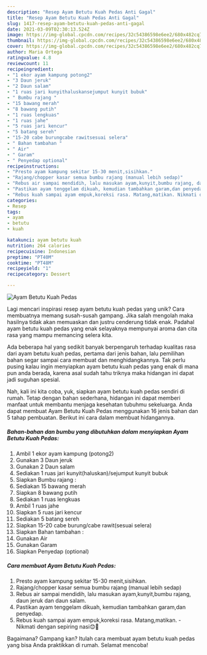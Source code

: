 ```yaml
---
description: "Resep Ayam Betutu Kuah Pedas Anti Gagal"
title: "Resep Ayam Betutu Kuah Pedas Anti Gagal"
slug: 1417-resep-ayam-betutu-kuah-pedas-anti-gagal
date: 2021-03-09T02:30:13.524Z
image: https://img-global.cpcdn.com/recipes/32c54386598e6ee2/680x482cq70/ayam-betutu-kuah-pedas-foto-resep-utama.jpg
thumbnail: https://img-global.cpcdn.com/recipes/32c54386598e6ee2/680x482cq70/ayam-betutu-kuah-pedas-foto-resep-utama.jpg
cover: https://img-global.cpcdn.com/recipes/32c54386598e6ee2/680x482cq70/ayam-betutu-kuah-pedas-foto-resep-utama.jpg
author: Maria Ortega
ratingvalue: 4.8
reviewcount: 11
recipeingredient:
- "1 ekor ayam kampung potong2"
- "3 Daun jeruk"
- "2 Daun salam"
- "1 ruas jari kunyithaluskansejumput kunyit bubuk"
- " Bumbu rajang "
- "15 bawang merah"
- "8 bawang putih"
- "1 ruas lengkuas"
- "1 ruas jahe"
- "5 ruas jari kencur"
- "5 batang sereh"
- "15-20 cabe burungcabe rawitsesuai selera"
- " Bahan tambahan "
- " Air"
- " Garam"
- " Penyedap optional"
recipeinstructions:
- "Presto ayam kampung sekitar 15-30 menit,sisihkan."
- "Rajang/chopper kasar semua bumbu rajang (manual lebih sedap)"
- "Rebus air sampai mendidih, lalu masukan ayam,kunyit,bumbu rajang, daun jeruk dan daun salam."
- "Pastikan ayam tenggelam dikuah, kemudian tambahkan garam,dan penyedap."
- "Rebus kuah sampai ayam empuk,koreksi rasa. Matang,matikan. Nikmati dengan sepiring nasi😊🤤"
categories:
- Resep
tags:
- ayam
- betutu
- kuah

katakunci: ayam betutu kuah 
nutrition: 264 calories
recipecuisine: Indonesian
preptime: "PT40M"
cooktime: "PT48M"
recipeyield: "1"
recipecategory: Dessert

---
```



![Ayam Betutu Kuah Pedas](https://img-global.cpcdn.com/recipes/32c54386598e6ee2/680x482cq70/ayam-betutu-kuah-pedas-foto-resep-utama.jpg)

Lagi mencari inspirasi resep ayam betutu kuah pedas yang unik? Cara membuatnya memang susah-susah gampang. Jika salah mengolah maka hasilnya tidak akan memuaskan dan justru cenderung tidak enak. Padahal ayam betutu kuah pedas yang enak selayaknya mempunyai aroma dan cita rasa yang mampu memancing selera kita.



Ada beberapa hal yang sedikit banyak berpengaruh terhadap kualitas rasa dari ayam betutu kuah pedas, pertama dari jenis bahan, lalu pemilihan bahan segar sampai cara membuat dan menghidangkannya. Tak perlu pusing kalau ingin menyiapkan ayam betutu kuah pedas yang enak di mana pun anda berada, karena asal sudah tahu triknya maka hidangan ini dapat jadi suguhan spesial.


Nah, kali ini kita coba, yuk, siapkan ayam betutu kuah pedas sendiri di rumah. Tetap dengan bahan sederhana, hidangan ini dapat memberi manfaat untuk membantu menjaga kesehatan tubuhmu sekeluarga. Anda dapat membuat Ayam Betutu Kuah Pedas menggunakan 16 jenis bahan dan 5 tahap pembuatan. Berikut ini cara dalam membuat hidangannya.

<!--inarticleads1-->

##### Bahan-bahan dan bumbu yang dibutuhkan dalam menyiapkan Ayam Betutu Kuah Pedas:

1. Ambil 1 ekor ayam kampung (potong2)
1. Gunakan 3 Daun jeruk
1. Gunakan 2 Daun salam
1. Sediakan 1 ruas jari kunyit(haluskan)/sejumput kunyit bubuk
1. Siapkan  Bumbu rajang :
1. Sediakan 15 bawang merah
1. Siapkan 8 bawang putih
1. Sediakan 1 ruas lengkuas
1. Ambil 1 ruas jahe
1. Siapkan 5 ruas jari kencur
1. Sediakan 5 batang sereh
1. Siapkan 15-20 cabe burung/cabe rawit(sesuai selera)
1. Siapkan  Bahan tambahan :
1. Gunakan  Air
1. Gunakan  Garam
1. Siapkan  Penyedap (optional)




<!--inarticleads2-->

##### Cara membuat Ayam Betutu Kuah Pedas:

1. Presto ayam kampung sekitar 15-30 menit,sisihkan.
1. Rajang/chopper kasar semua bumbu rajang (manual lebih sedap)
1. Rebus air sampai mendidih, lalu masukan ayam,kunyit,bumbu rajang, daun jeruk dan daun salam.
1. Pastikan ayam tenggelam dikuah, kemudian tambahkan garam,dan penyedap.
1. Rebus kuah sampai ayam empuk,koreksi rasa. Matang,matikan. - Nikmati dengan sepiring nasi😊🤤




Bagaimana? Gampang kan? Itulah cara membuat ayam betutu kuah pedas yang bisa Anda praktikkan di rumah. Selamat mencoba!
